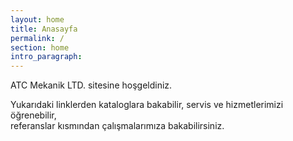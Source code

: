 ```yaml
---
layout: home
title: Anasayfa
permalink: /
section: home
intro_paragraph:
---
```

ATC Mekanik LTD. sitesine hoşgeldiniz.

Yukarıdaki linklerden kataloglara bakabilir, servis ve hizmetlerimizi öğrenebilir, <br>
referanslar kısmından çalışmalarımıza bakabilirsiniz.
